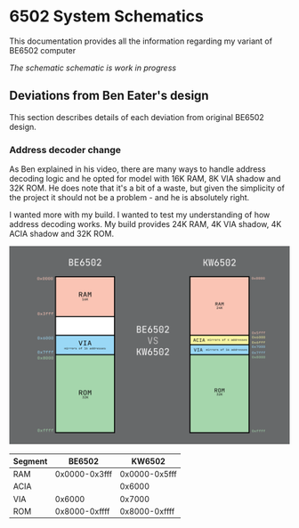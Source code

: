 # 6502 System Schematics

This documentation provides all the information regarding my variant of BE6502 computer

*The schematic schematic is work in progress*

## Deviations from Ben Eater's design

This section describes details of each deviation from original BE6502 design.

### Address decoder change
As Ben explained in his video, there are many ways to handle address decoding logic and he opted for model with 16K RAM,
8K VIA shadow and 32K ROM. He does note that it's a bit of a waste, 
but given the simplicity of the project it should not be a problem - and he is absolutely right.

I wanted more with my build. I wanted to test my understanding of how address decoding works.
My build provides 24K RAM, 4K VIA shadow, 4K ACIA shadow and 32K ROM.

<img src="./address-compare.png?raw=true" width="800px" alt="Address Compare Image">

| Segment | BE6502        | KW6502        |
|---------|---------------|---------------|
| RAM     | 0x0000-0x3fff | 0x0000-0x5fff |
| ACIA    |               | 0x6000        |
| VIA     | 0x6000        | 0x7000        |
| ROM     | 0x8000-0xffff | 0x8000-0xffff |
